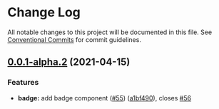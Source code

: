 # Change Log

All notable changes to this project will be documented in this file.
See [Conventional Commits](https://conventionalcommits.org) for commit guidelines.

## [0.0.1-alpha.2](https://github.com/belleui/belleui/compare/v0.0.1-alpha.1...v0.0.1-alpha.2) (2021-04-15)


### Features

* **badge:** add badge component ([#55](https://github.com/belleui/belleui/issues/55)) ([a1bf490](https://github.com/belleui/belleui/commit/a1bf49036868f604bf47a43909b8f41e2bcde621)), closes [#56](https://github.com/belleui/belleui/issues/56)
